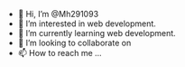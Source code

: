 - 👋 Hi, I’m @Mh291093
- 👀 I’m interested in web development.
- 🌱 I’m currently learning web development.
- 💞️ I’m looking to collaborate on 
- 📫 How to reach me ...

<!---
Mh291093/Mh291093 is a ✨ special ✨ repository because its `README.md` (this file) appears on your GitHub profile.
You can click the Preview link to take a look at your changes.
--->

